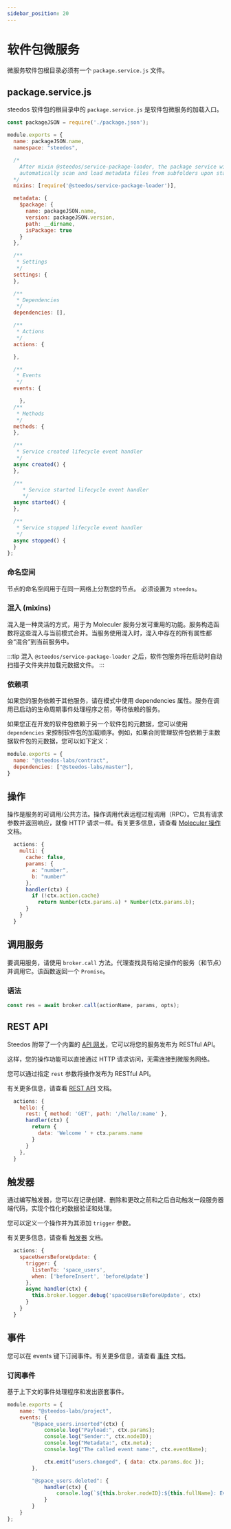 ```yaml
---
sidebar_position: 20
---
```


# 软件包微服务

微服务软件包根目录必须有一个  `package.service.js` 文件。

## package.service.js

steedos 软件包的根目录中的 `package.service.js` 是软件包微服务的加载入口。

```js
const packageJSON = require('./package.json');

module.exports = {
  name: packageJSON.name,
  namespace: "steedos",

  /*
    After mixin @steedos/service-package-loader, the package service will 
    automatically scan and load metadata files from subfolders upon startup. 
  */
  mixins: [require('@steedos/service-package-loader')],

  metadata: {
    $package: {
      name: packageJSON.name,
      version: packageJSON.version,
      path: __dirname,
      isPackage: true
    }
  },

  /**
   * Settings
   */
  settings: {
  },

  /**
   * Dependencies
   */
  dependencies: [],

  /**
   * Actions
   */
  actions: {

  },

  /**
   * Events
   */
  events: {

    },
  /**
   * Methods
   */
  methods: {
  },

  /**
   * Service created lifecycle event handler
   */
  async created() {
  },

  /**
     * Service started lifecycle event handler
     */
  async started() {
  },

  /**
   * Service stopped lifecycle event handler
   */
  async stopped() {
  }
};
```

### 命名空间

节点的命名空间用于在同一网络上分割您的节点。
必须设置为 `steedos`。

### 混入 (mixins)

混入是一种灵活的方式，用于为 Moleculer 服务分发可重用的功能。服务构造函数将这些混入与当前模式合并。当服务使用混入时，混入中存在的所有属性都会“混合”到当前服务中。

:::tip
混入 `@steedos/service-package-loader` 之后，软件包服务将在启动时自动扫描子文件夹并加载元数据文件。
:::

### 依赖项

如果您的服务依赖于其他服务，请在模式中使用 dependencies 属性。服务在调用已启动的生命周期事件处理程序之前，等待依赖的服务。

如果您正在开发的软件包依赖于另一个软件包的元数据，您可以使用 `dependencies` 来控制软件包的加载顺序。例如，如果合同管理软件包依赖于主数据软件包的元数据，您可以如下定义：

```js
module.exports = {
  name: "@steedos-labs/contract",
  dependencies: ["@steedos-labs/master"],
}
```

## 操作

操作是服务的可调用/公共方法。操作调用代表远程过程调用（RPC）。它具有请求参数并返回响应，就像 HTTP 请求一样。有关更多信息，请查看 [Moleculer 操作](https://moleculer.services/docs/0.14/actions)文档。

```js
  actions: {
    multi: {
      cache: false,
      params: {
        a: "number",
        b: "number"
      },
      handler(ctx) {
        if (!ctx.action.cache)
          return Number(ctx.params.a) * Number(ctx.params.b);
      }
    }
  }
```

## 调用服务
要调用服务，请使用 `broker.call` 方法。代理查找具有给定操作的服务（和节点）并调用它。该函数返回一个 `Promise`。

### 语法
```js
const res = await broker.call(actionName, params, opts);
```

## REST API

Steedos 附带了一个内置的 [API 网关](https://moleculer.services/docs/0.14/moleculer-web)，它可以将您的服务发布为 RESTful API。

这样，您的操作功能可以直接通过 HTTP 请求访问，无需连接到微服务网络。

您可以通过指定 `rest` 参数将操作发布为 RESTful API。

有关更多信息，请查看 [REST API](./action-api) 文档。

```js
  actions: {
    hello: {
      rest: { method: 'GET', path: '/hello/:name' },
      handler(ctx) {
        return {
          data: 'Welcome ' + ctx.params.name
        }
      }
    },
  }
```

## 触发器

通过编写触发器，您可以在记录创建、删除和更改之前和之后自动触发一段服务器端代码，实现个性化的数据验证和处理。

您可以定义一个操作并为其添加 `trigger` 参数。

有关更多信息，请查看 [触发器](./action-trigger) 文档。

```js
  actions: {
    spaceUsersBeforeUpdate: {
      trigger: { 
        listenTo: 'space_users', 
        when: ['beforeInsert', 'beforeUpdate']
      },
      async handler(ctx) {
        this.broker.logger.debug('spaceUsersBeforeUpdate', ctx)
      }   
    }
  }
```

## 事件

您可以在 events 键下订阅事件。有关更多信息，请查看 [事件](./moleculer/events) 文档。

### 订阅事件

基于上下文的事件处理程序和发出嵌套事件。

```js
module.exports = {
    name: "@steedos-labs/project",
    events: {
        "@space_users.inserted"(ctx) {
            console.log("Payload:", ctx.params);
            console.log("Sender:", ctx.nodeID);
            console.log("Metadata:", ctx.meta);
            console.log("The called event name:", ctx.eventName);

            ctx.emit("users.changed", { data: ctx.params.doc });
        },

        "@space_users.deleted": {
            handler(ctx) {
                console.log(`${this.broker.nodeID}:${this.fullName}: Event '${ctx.eventName}' received. Payload:`, ctx.params, ctx.meta);
            }
        }
    }
};
```
